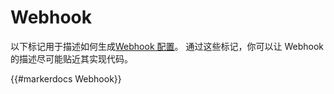 # Webhook

以下标记用于描述如何生成[Webhook 配置](../webhook-overview.md)。
通过这些标记，你可以让 Webhook 的描述尽可能贴近其实现代码。

{{#markerdocs Webhook}}
